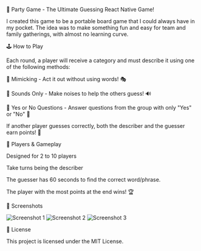🎉 Party Game - The Ultimate Guessing React Native Game!

I created this game to be a portable board game that I could always have in my pocket. The idea was to make something fun and easy for team and family gatherings, with almost no learning curve.


🕹 How to Play

Each round, a player will receive a category and must describe it using one of the following methods:

🔹 Mimicking - Act it out without using words! 🎭

🔹 Sounds Only - Make noises to help the others guess! 🔊

🔹 Yes or No Questions - Answer questions from the group with only "Yes" or "No" 🤔

If another player guesses correctly, both the describer and the guesser earn points! 🎯


👥 Players & Gameplay

Designed for 2 to 10 players

Take turns being the describer

The guesser has 60 seconds to find the correct word/phrase.

The player with the most points at the end wins! 🏆


🎨 Screenshots

![Screenshot 1](screenshot-from-2025-02-25-09-45-43.png)
![Screenshot 2](screenshot-from-2025-02-25-09-45-52.png)
![Screenshot 3](screenshot-from-2025-02-25-09-46-56.png)

📜 License

This project is licensed under the MIT License.
